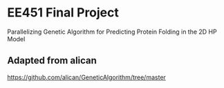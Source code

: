 # EE451 Final Project
Parallelizing Genetic Algorithm for Predicting Protein Folding in the 2D HP Model

## Adapted from alican
https://github.com/alican/GeneticAlgorithm/tree/master